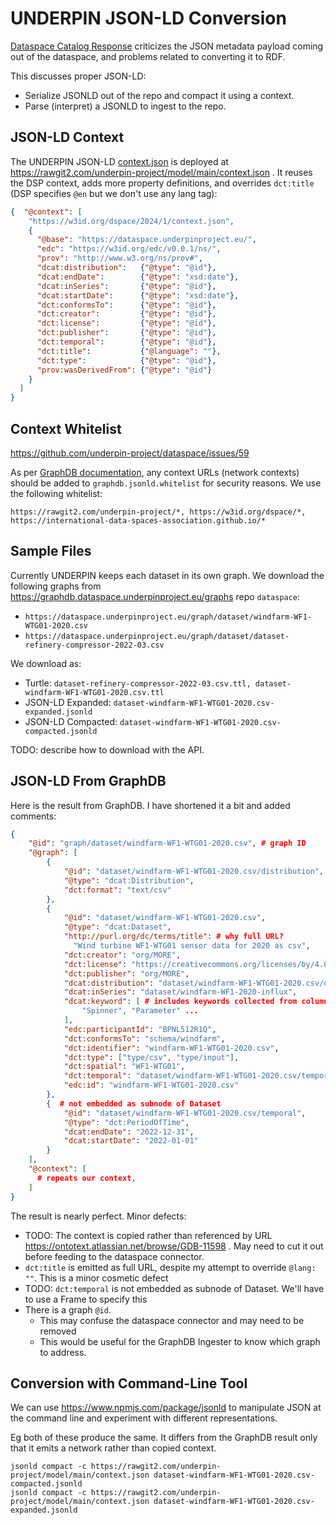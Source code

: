 # UNDERPIN JSON-LD Conversion

[Dataspace Catalog Response](../dcat/#dataspace-catalog-response) criticizes the JSON metadata payload coming out of the dataspace, 
and problems related to converting it to RDF.

This discusses proper JSON-LD:
- Serialize JSONLD out of the repo and compact it using a context.
- Parse (interpret) a JSONLD to ingest to the repo.

## JSON-LD Context

The UNDERPIN JSON-LD [context.json](../context.json) is deployed at
https://rawgit2.com/underpin-project/model/main/context.json .
It reuses the DSP context, adds more property definitions, and overrides `dct:title` (DSP specifies `@en` but we don't use any lang tag):
```json
{  "@context": [
    "https://w3id.org/dspace/2024/1/context.json",
    {
      "@base": "https://dataspace.underpinproject.eu/",
      "edc": "https://w3id.org/edc/v0.0.1/ns/",
      "prov": "http://www.w3.org/ns/prov#",
      "dcat:distribution":   {"@type": "@id"},
      "dcat:endDate":        {"@type": "xsd:date"},
      "dcat:inSeries":       {"@type": "@id"},
      "dcat:startDate":      {"@type": "xsd:date"},
      "dct:conformsTo":      {"@type": "@id"},
      "dct:creator":         {"@type": "@id"},
      "dct:license":         {"@type": "@id"},
      "dct:publisher":       {"@type": "@id"},
      "dct:temporal":        {"@type": "@id"},
      "dct:title":           {"@language": ""},
      "dct:type":            {"@type": "@id"},
      "prov:wasDerivedFrom": {"@type": "@id"}
    }
  ]
}
```

## Context Whitelist
https://github.com/underpin-project/dataspace/issues/59 

As per [GraphDB documentation](https://graphdb.ontotext.com/documentation/10.8/exporting-data.html), any context URLs (network contexts) should be added to `graphdb.jsonld.whitelist` for security reasons.
We use the following whitelist:
```
https://rawgit2.com/underpin-project/*, https://w3id.org/dspace/*, https://international-data-spaces-association.github.io/*
```

## Sample Files
Currently UNDERPIN keeps each dataset in its own graph.
We download the following graphs from https://graphdb.dataspace.underpinproject.eu/graphs repo `dataspace`:
- `https://dataspace.underpinproject.eu/graph/dataset/windfarm-WF1-WTG01-2020.csv`
- `https://dataspace.underpinproject.eu/graph/dataset/dataset-refinery-compressor-2022-03.csv`

We download as:
- Turtle: `dataset-refinery-compressor-2022-03.csv.ttl, dataset-windfarm-WF1-WTG01-2020.csv.ttl`
- JSON-LD Expanded: `dataset-windfarm-WF1-WTG01-2020.csv-expanded.jsonld`
- JSON-LD Compacted: `dataset-windfarm-WF1-WTG01-2020.csv-compacted.jsonld`

TODO: describe how to download with the API.

## JSON-LD From GraphDB
Here is the result from GraphDB.
I have shortened it a bit and added comments:

```json
{
    "@id": "graph/dataset/windfarm-WF1-WTG01-2020.csv", # graph ID
    "@graph": [
        {
            "@id": "dataset/windfarm-WF1-WTG01-2020.csv/distribution",
            "@type": "dcat:Distribution",
            "dct:format": "text/csv"
        },
        {
            "@id": "dataset/windfarm-WF1-WTG01-2020.csv",
            "@type": "dcat:Dataset",
            "http://purl.org/dc/terms/title": # why full URL?
              "Wind turbine WF1-WTG01 sensor data for 2020 as csv",
            "dct:creator": "org/MORE",
            "dct:license": "https://creativecommons.org/licenses/by/4.0/",
            "dct:publisher": "org/MORE",
            "dcat:distribution": "dataset/windfarm-WF1-WTG01-2020.csv/distribution",
            "dcat:inSeries": "dataset/windfarm-WF1-2020-influx",
            "dcat:keyword": [ # includes keywords collected from column characteristics
                "Spinner", "Parameter" ...
            ],
            "edc:participantId": "BPNL512R1Q",
            "dct:conformsTo": "schema/windfarm",
            "dct:identifier": "windfarm-WF1-WTG01-2020.csv",
            "dct:type": ["type/csv", "type/input"],
            "dct:spatial": "WF1-WTG01",
            "dct:temporal": "dataset/windfarm-WF1-WTG01-2020.csv/temporal",
            "edc:id": "windfarm-WF1-WTG01-2020.csv"
        },
        {  # not embedded as subnode of Dataset
            "@id": "dataset/windfarm-WF1-WTG01-2020.csv/temporal",
            "@type": "dct:PeriodOfTime",
            "dcat:endDate": "2022-12-31",
            "dcat:startDate": "2022-01-01"
        }
    ],
    "@context": [
      # repeats our context,
    ]
}
```
The result is nearly perfect.
Minor defects:
- TODO: The context is copied rather than referenced by URL https://ontotext.atlassian.net/browse/GDB-11598 .
  May need to cut it out before feeding to the dataspace connector.
- `dct:title` is emitted as full URL, despite my attempt to override `@lang: ""`.
  This is a minor cosmetic defect
- TODO: `dct:temporal` is not embedded as subnode of Dataset.
  We'll have to use a Frame to specify this
- There is a graph `@id`. 
  - This may confuse the dataspace connector and may need to be removed
  - This would be useful for the GraphDB Ingester to know which graph to address.

## Conversion with Command-Line Tool
We can use https://www.npmjs.com/package/jsonld to manipulate JSON at the command line and experiment with different representations.

Eg both of these produce the same. It differs from the GraphDB result only that it emits a network rather than copied context.
```
jsonld compact -c https://rawgit2.com/underpin-project/model/main/context.json dataset-windfarm-WF1-WTG01-2020.csv-compacted.jsonld
jsonld compact -c https://rawgit2.com/underpin-project/model/main/context.json dataset-windfarm-WF1-WTG01-2020.csv-expanded.jsonld
```
